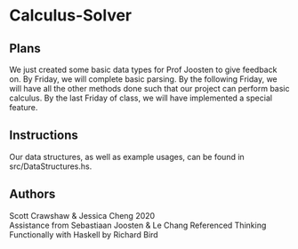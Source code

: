 # Calculus-Solver
## Plans
We just created some basic data types for Prof Joosten to give feedback on. By Friday, we will complete basic parsing. By the following Friday, we will have all the other methods done such that our project can perform basic calculus. By the last Friday of class, we will have implemented a special feature.

## Instructions
Our data structures, as well as example usages, can be found in src/DataStructures.hs.

## Authors
Scott Crawshaw & Jessica Cheng 2020  
Assistance from Sebastiaan Joosten & Le Chang
Referenced Thinking Functionally with Haskell by Richard Bird

